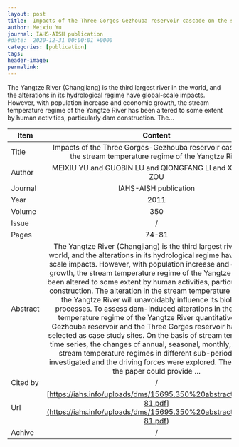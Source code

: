 ```yaml
---
layout: post
title:  Impacts of the Three Gorges-Gezhouba reservoir cascade on the stream temperature regime of the Yangtze River
author: Meixiu Yu
journal: IAHS-AISH publication
#date:  2020-12-31 00:00:01 +0000
categories: [publication]
tags: 
header-image: 
permalink: 
---
```

The Yangtze River (Changjiang) is the third largest river in the world, and the alterations in its hydrological regime have global-scale impacts. However, with population increase and economic growth, the stream temperature regime of the Yangtze River has been altered to some extent by human activities, particularly dam construction. The...
<!--the above is the excerpt-->
<!--more-->
<!--the following is the text-->


| Item           | Content    |
| ---------------|:-----------:|
| Title          | Impacts of the Three Gorges-Gezhouba reservoir cascade on the stream temperature regime of the Yangtze River     |
| Author         | MEIXIU YU and GUOBIN LU and QIONGFANG LI and XIANGLIN ZOU    |
| Journal        | IAHS-AISH publication   |
| Year           | 2011      |
| Volume         | 350	   |
| Issue          | /	   |
| Pages          | 74-81	   |
| Abstract       | The Yangtze River (Changjiang) is the third largest river in the world, and the alterations in its hydrological regime have global-scale impacts. However, with population increase and economic growth, the stream temperature regime of the Yangtze River has been altered to some extent by human activities, particularly dam construction. The alteration in the stream temperature regime of the Yangtze River will unavoidably influence its biological processes. To assess dam-induced alterations in the stream temperature regime of the Yangtze River quantitatively, the Gezhouba reservoir and the Three Gorges reservoir have been selected as case study sites. On the basis of stream temperature time series, the changes of annual, seasonal, monthly, and daily stream temperature regimes in different sub-periods were investigated and the driving forces were explored. The output of the paper could provide …	 |
| Cited by			 | /   |
| Url  					 | [https://iahs.info/uploads/dms/15695.350%20abstracts%2074-81.pdf](https://iahs.info/uploads/dms/15695.350%20abstracts%2074-81.pdf)		   |
| Achive 	       | /		 |

